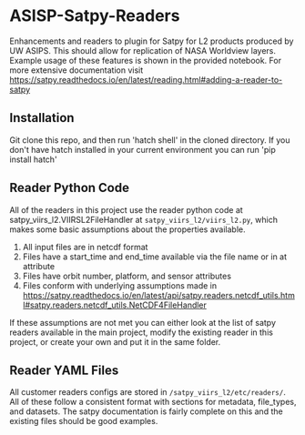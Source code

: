 # ASISP-Satpy-Readers
Enhancements and readers to plugin for Satpy for L2 products produced by UW ASIPS. This should allow for replication of NASA Worldview layers.
Example usage of these features is shown in the provided notebook. For more extensive documentation visit https://satpy.readthedocs.io/en/latest/reading.html#adding-a-reader-to-satpy

## Installation
Git clone this repo, and then run 'hatch shell' in the cloned directory. If you don't have hatch installed in your current environment you can run 'pip install hatch'

## Reader Python Code
All of the readers in this project use the reader python code at satpy_viirs_l2.VIIRSL2FileHandler at `satpy_viirs_l2/viirs_l2.py`, which makes some basic assumptions about the properties available.
1. All input files are in netcdf format
2. Files have a start_time and end_time available via the file name or in at attribute
3. Files have orbit number, platform, and sensor attributes
4. Files conform with underlying assumptions made in https://satpy.readthedocs.io/en/latest/api/satpy.readers.netcdf_utils.html#satpy.readers.netcdf_utils.NetCDF4FileHandler

If these assumptions are not met you can either look at the list of satpy readers available in the main project, modify the existing reader in this project, or create your own and put it in the same folder.

## Reader YAML Files
All customer readers configs are stored in `/satpy_viirs_l2/etc/readers/`.
All of these follow a consistent format with sections for metadata, file_types, and datasets. The satpy documentation is fairly complete on this and the existing files should be good examples.
